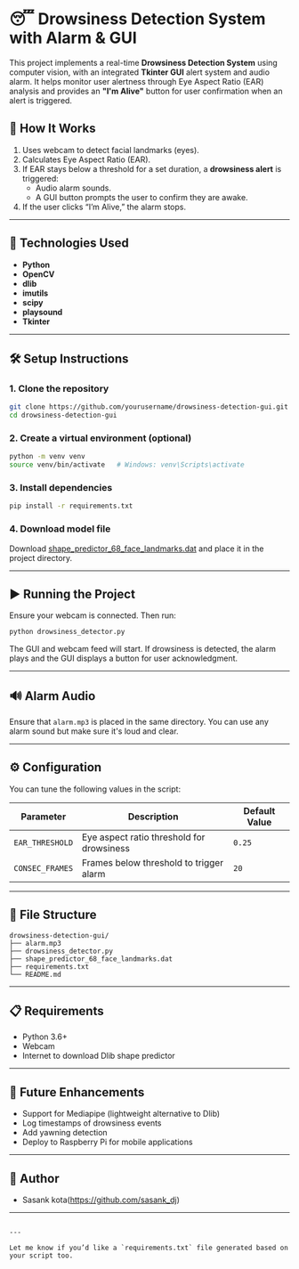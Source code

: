 # 😴 Drowsiness Detection System with Alarm & GUI

This project implements a real-time **Drowsiness Detection System** using computer vision, with an integrated **Tkinter GUI** alert system and audio alarm. It helps monitor user alertness through Eye Aspect Ratio (EAR) analysis and provides an **"I'm Alive"** button for user confirmation when an alert is triggered.

## 📸 How It Works

1. Uses webcam to detect facial landmarks (eyes).
2. Calculates Eye Aspect Ratio (EAR).
3. If EAR stays below a threshold for a set duration, a **drowsiness alert** is triggered:
   - Audio alarm sounds.
   - A GUI button prompts the user to confirm they are awake.
4. If the user clicks “I’m Alive,” the alarm stops.

---

## 🧰 Technologies Used

- **Python**
- **OpenCV**
- **dlib**
- **imutils**
- **scipy**
- **playsound**
- **Tkinter**

---


## 🛠️ Setup Instructions

### 1. Clone the repository
```bash
git clone https://github.com/yourusername/drowsiness-detection-gui.git
cd drowsiness-detection-gui
````

### 2. Create a virtual environment (optional)

```bash
python -m venv venv
source venv/bin/activate   # Windows: venv\Scripts\activate
```

### 3. Install dependencies

```bash
pip install -r requirements.txt
```

### 4. Download model file

Download [shape\_predictor\_68\_face\_landmarks.dat](https://github.com/davisking/dlib-models) and place it in the project directory.

---

## ▶️ Running the Project

Ensure your webcam is connected. Then run:

```bash
python drowsiness_detector.py
```

The GUI and webcam feed will start. If drowsiness is detected, the alarm plays and the GUI displays a button for user acknowledgment.

---

## 🔊 Alarm Audio

Ensure that `alarm.mp3` is placed in the same directory. You can use any alarm sound but make sure it's loud and clear.

---

## ⚙️ Configuration

You can tune the following values in the script:

| Parameter       | Description                               | Default Value |
| --------------- | ----------------------------------------- | ------------- |
| `EAR_THRESHOLD` | Eye aspect ratio threshold for drowsiness | `0.25`        |
| `CONSEC_FRAMES` | Frames below threshold to trigger alarm   | `20`          |

---

## 🧾 File Structure

```
drowsiness-detection-gui/
├── alarm.mp3
├── drowsiness_detector.py
├── shape_predictor_68_face_landmarks.dat
├── requirements.txt
└── README.md
```

---

## 📋 Requirements

* Python 3.6+
* Webcam
* Internet to download Dlib shape predictor

---

## 🧠 Future Enhancements

* Support for Mediapipe (lightweight alternative to Dlib)
* Log timestamps of drowsiness events
* Add yawning detection
* Deploy to Raspberry Pi for mobile applications

---

## 👤 Author

* Sasank kota(https://github.com/sasank_dj)

---



```

---

Let me know if you’d like a `requirements.txt` file generated based on your script too.
```

